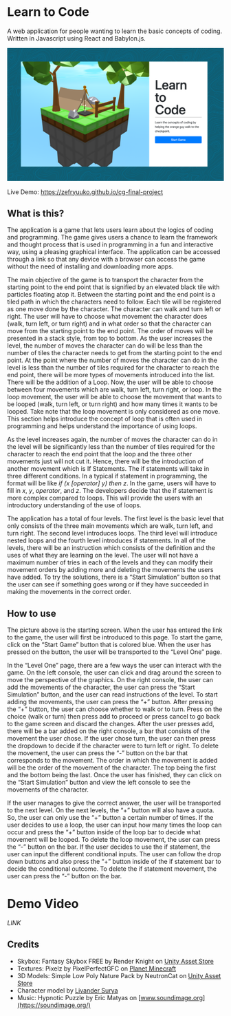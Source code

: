 # Learn to Code
A web application for people wanting to learn the basic concepts of coding. Written in Javascript using React and Babylon.js.

![Main Menu](https://github.com/zefryuuko/cg-final-project/blob/main/assets/readme-preview.png?raw=true)

Live Demo: https://zefryuuko.github.io/cg-final-project

## What is this?
The application is a game that lets users learn about the logics of coding and programming. The game gives users a chance to learn the framework and thought process that is used in programming in a fun and interactive way, using a pleasing graphical interface. The application can be accessed through a link so that any device with a browser can access the game without the need of installing and downloading more apps. 

The main objective of the game is to transport the character from the starting point to the end point that is signified by an elevated black tile with particles floating atop it. Between the starting point and the end point is a tiled path in which the characters need to follow. Each tile will be registered as one move done by the character. The character can walk and turn left or right. The user will have to choose what movement the character does (walk, turn left, or turn right) and in what order so that the character can move from the starting point to the end point. The order of moves will be presented in a stack style, from top to bottom. As the user increases the level, the number of moves the character can do will be less than the number of tiles the character needs to get from the starting point to the end point.
At the point where the number of moves the character can do in the level is less than the number of tiles required for the character to reach the end point, there will be more types of movements introduced into the list. There will be the addition of a Loop. Now, the user will be able to choose between four movements which are walk, turn left, turn right, or loop. In the loop movement, the user will be able to choose the movement that wants to be looped (walk, turn left, or turn right) and how many times it wants to be looped. Take note that the loop movement is only considered as one move. This section helps introduce the concept of loop that is often used in programming and helps understand the importance of using loops. 

As the level increases again, the number of moves the character can do in the level will be significantly less than the number of  tiles required for the character to reach the end point that the loop and the three other movements just will not cut it. Hence, there will be the introduction of another movement which is If Statements. The if statements will take in three different conditions. In a typical if statement in programming, the format will be like *if (x [operator] y) then z*. In the game, users will have to fill in *x*, *y*, *operator*, and *z*. The developers decide that the if statement is more complex compared to loops. This will provide the users with an introductory understanding of the use of loops. 

The application has a total of four levels. The first level is the basic level that only consists of the three main movements which are walk, turn left, and turn right. The second level introduces loops. The third level will introduce nested loops and the fourth level introduces if statements. In all of the levels, there will be an instruction which consists of the definition and the uses of what they are learning on the level. The user will not have a maximum number of tries in each of the levels and they can modify their movement orders by adding more and deleting the movements the users have added. To try the solutions, there is a “Start Simulation” button so that the user can see if something goes wrong or if they have succeeded in making the movements in the correct order.


## How to use
The picture above is the starting screen. When the user has entered the link to the game, the user will first be introduced to this page. To start the game, click on the “Start Game” button that is colored blue. When the user has pressed on the button, the user will be transported to the “Level One” page.

In the “Level One” page, there are a few ways the user can interact with the game. On the left console, the user can click and drag around the screen to move the perspective of the graphics. On the right console, the user can add the movements of the character, the user can press the “Start Simulation” button, and the user can read instructions of the level. To start adding the movements, the user can press the “+” button. After pressing the “+” button, the user can choose whether to walk or to turn. Press on the choice (walk or turn) then press add to proceed or press cancel to go back to the game screen and discard the changes. After the user presses add, there will be a bar added on the right console, a bar that consists of the movement the user chose. If the user chose turn, the user can then press the dropdown to decide if the character were to turn left or right. To delete the movement, the user can press the “-” button on the bar that corresponds to the movement. The order in which the movement is added will be the order of the movement of the character. The top being the first and the bottom being the last. Once the user has finished, they can click on the “Start Simulation” button and view the left console to see the movements of the character.

If the user manages to give the correct answer, the user will be transported to the next level. On the next levels, the “+” button will also have a quota. So, the user can only use the “+” button a certain number of times. If the user decides to use a loop, the user can input how many times the loop can occur and press the “+” button inside of the loop bar to decide what movement will be looped. To delete the loop movement, the user can press the “-” button on the bar. If the user decides to use the if statement, the user can input the different conditional inputs. The user can follow the drop down buttons and also press the “+” button inside of the if statement bar to decide the conditional outcome. To delete the if statement movement, the user can press the “-” button on the bar.


# Demo Video
*LINK*


## Credits
- Skybox: Fantasy Skybox FREE by Render Knight on [Unity Asset Store](https://assetstore.unity.com/packages/2d/textures-materials/sky/fantasy-skybox-free-18353)
- Textures: Pixelz by PixelPerfectGFC on [Planet Minecraft](https://www.planetminecraft.com/texture-pack/pixelz-4829706/)
- 3D Models: Simple Low Poly Nature Pack by NeutronCat on [Unity Asset Store](https://assetstore.unity.com/packages/3d/environments/landscapes/simple-low-poly-nature-pack-157552)
- Character model by [Livander Surya](https://youtube.com/livandergamedev)
- Music: Hypnotic Puzzle by Eric Matyas on [www.soundimage.org](https://soundimage.org/)
